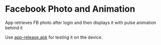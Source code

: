 # Facebook Photo and Animation
App retrieves FB photo after login and then displays it with pulse animation behind it

Use [app-release.apk](/app-release.apk) for testing it on the device.
